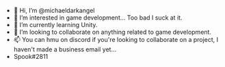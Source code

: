 - 👋 Hi, I’m @michaeldarkangel
- 👀 I’m interested in game development... Too bad I suck at it.
- 🌱 I’m currently learning Unity.
- 💞️ I’m looking to collaborate on anything related to game development.
- 📫 You can hmu on discord if you're looking to collaborate on a project, I haven't made a business email yet...
- Spook#2811

<!---
michaeldarkangel/michaeldarkangel is a ✨ special ✨ repository because its `README.md` (this file) appears on your GitHub profile.
You can click the Preview link to take a look at your changes.
--->
